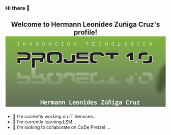 ### Hi there 👋

<h2 align="center">
  Welcome to Hermann Leonides Zuñiga Cruz's profile!
  <img src="imagenes/Logo.PNG" width="1000">
</h2>



- 🔭 I’m currently working on IT Services...
- 🌱 I’m currently learning LSM...
- 👯 I’m looking to collaborate on CoDe Pretzel ...

<!--- 🤔 I’m looking for help with ...
- 💬 Ask me about ...
- 📫 How to reach me: ...
- 😄 Pronouns: ...
- ⚡ Fun fact: ...
-->
